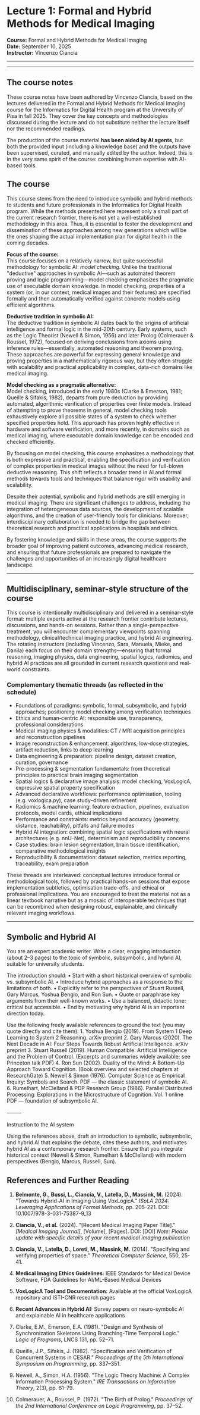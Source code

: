 # Lecture 1: Formal and Hybrid Methods for Medical Imaging

**Course:** Formal and Hybrid Methods for Medical Imaging  
**Date:** September 10, 2025  
**Instructor:** Vincenzo Ciancia

---

---

## The course notes

These course notes have been authored by Vincenzo Ciancia, based on the lectures delivered in the Formal and Hybrid Methods for Medical Imaging course for the Informatics for Digital Health program at the University of Pisa in fall 2025. They cover the key concepts and methodologies discussed during the lecture and do not substitute neither the lecture itself nor the recommended readings.

The production of the course material **has been aided by AI agents**, but both the provided input (including a knowledge base) and the outputs have been supervised, curated, and manually edited by the author. Indeed, this is in the very same spirit of the course: combining human expertise with AI-based tools.  

## The course

This course stems from the need to introduce symbolic and hybrid methods to students and future professionals in the Informatics for Digital Health program. While the methods presented here represent only a small part of the current research frontier, there is not yet a well-established methodology in this area. Thus, it is essential to foster the development and dissemination of these approaches among new generations which will be the ones shaping the actual implementation plan for digital health in the coming decades.

**Focus of the course:**  
This course focuses on a relatively narrow, but quite successful methodology for symbolic AI: *model checking*. Unlike the traditional "deductive" approaches in symbolic AI—such as automated theorem proving and logic programming—model checking emphasizes the pragmatic use of executable domain knowledge. In model checking, properties of a system (or, in our context, medical images and their features) are specified formally and then automatically verified against concrete models using efficient algorithms.

**Deductive tradition in symbolic AI:**  
The deductive tradition in symbolic AI dates back to the origins of artificial intelligence and formal logic in the mid-20th century. Early systems, such as the Logic Theorist (Newell & Simon, 1956) and later Prolog (Colmerauer & Roussel, 1972), focused on deriving conclusions from axioms using inference rules—essentially, automated reasoning and theorem proving. These approaches are powerful for expressing general knowledge and proving properties in a mathematically rigorous way, but they often struggle with scalability and practical applicability in complex, data-rich domains like medical imaging.

**Model checking as a pragmatic alternative:**  
Model checking, introduced in the early 1980s (Clarke & Emerson, 1981; Queille & Sifakis, 1982), departs from pure deduction by providing automated, algorithmic verification of properties over finite models. Instead of attempting to prove theorems in general, model checking tools exhaustively explore all possible states of a system to check whether specified properties hold. This approach has proven highly effective in hardware and software verification, and more recently, in domains such as medical imaging, where executable domain knowledge can be encoded and checked efficiently.

By focusing on model checking, this course emphasizes a methodology that is both expressive and practical, enabling the specification and verification of complex properties in medical images without the need for full-blown deductive reasoning. This shift reflects a broader trend in AI and formal methods towards tools and techniques that balance rigor with usability and scalability.

Despite their potential, symbolic and hybrid methods are still emerging in medical imaging. There are significant challenges to address, including the integration of heterogeneous data sources, the development of scalable algorithms, and the creation of user-friendly tools for clinicians. Moreover, interdisciplinary collaboration is needed to bridge the gap between theoretical research and practical applications in hospitals and clinics.

By fostering knowledge and skills in these areas, the course supports the broader goal of improving patient outcomes, advancing medical research, and ensuring that future professionals are prepared to navigate the challenges and opportunities of an increasingly digital healthcare landscape.

---

## Multidisciplinary, seminar-style structure of the course

This course is intentionally multidisciplinary and delivered in a seminar-style format: multiple experts active at the research frontier contribute lectures, discussions, and hands-on sessions. Rather than a single-perspective treatment, you will encounter complementary viewpoints spanning methodology, clinical/technical imaging practice, and hybrid AI engineering. The rotating instructors (including Vincenzo, Sara, Manuela, Mieke, and Danila) each focus on their domain strengths—ensuring that formal reasoning, imaging physics, data engineering, spatial logics, radiomics, and hybrid AI practices are all grounded in current research questions and real-world constraints.

### Complementary thematic threads (as reflected in the schedule)

- Foundations of paradigms: symbolic, formal, subsymbolic, and hybrid approaches; positioning model checking among verification techniques
- Ethics and human‑centric AI: responsible use, transparency, professional considerations
- Medical imaging physics & modalities: CT / MRI acquisition principles and reconstruction pipelines
- Image reconstruction & enhancement: algorithms, low‑dose strategies, artifact reduction, links to deep learning
- Data engineering & preparation: pipeline design, dataset creation, curation, governance
- Pre-processing & segmentation fundamentals: from theoretical principles to practical brain imaging segmentation
- Spatial logics & declarative image analysis: model checking, VoxLogicA, expressive spatial property specification
- Advanced declarative workflows: performance optimisation, tooling (e.g. voxlogica.py), case study–driven refinement
- Radiomics & machine learning: feature extraction, pipelines, evaluation protocols, model cards, ethical implications
- Performance and constraints: metrics beyond accuracy (geometry, distance, reachability), pitfalls and failure modes
- Hybrid AI integration: combining spatial logic specifications with neural architectures (e.g. nnU-Net), determinism and reproducibility concerns
- Case studies: brain lesion segmentation, brain tissue identification, comparative methodological insights
- Reproducibility & documentation: dataset selection, metrics reporting, traceability, exam preparation

These threads are interleaved: conceptual lectures introduce formal or methodological tools, followed by practical hands-on sessions that expose implementation subtleties, optimisation trade-offs, and ethical or professional implications. You are encouraged to treat the material not as a linear textbook narrative but as a mosaic of interoperable techniques that can be recombined when designing robust, explainable, and clinically relevant imaging workflows.

---

## Symbolic and Hybrid AI

You are an expert academic writer.
Write a clear, engaging introduction (about 2–3 pages) to the topic of symbolic, subsymbolic, and hybrid AI, suitable for university students.

The introduction should:
	•	Start with a short historical overview of symbolic vs. subsymbolic AI.
	•	Introduce hybrid approaches as a response to the limitations of both.
	•	Explicitly refer to the perspectives of Stuart Russell, Gary Marcus, Yoshua Bengio, and Ron Sun.
	•	Quote or paraphrase key arguments from their well-known works.
	•	Use a balanced, didactic tone: critical but accessible.
	•	End by motivating why hybrid AI is an important direction today.

Use the following freely available references to ground the text (you may quote directly and cite them):
	1.	Yoshua Bengio (2019). From System 1 Deep Learning to System 2 Reasoning.
arXiv preprint
	2.	Gary Marcus (2020). The Next Decade in AI: Four Steps Towards Robust Artificial Intelligence.
arXiv preprint
	3.	Stuart Russell (2019). Human Compatible: Artificial Intelligence and the Problem of Control.
(Excerpts and summaries widely available; see Princeton talk PDF)
	4.	Ron Sun (2002). Duality of the Mind: A Bottom-Up Approach Toward Cognition.
(Book overview and selected chapters at ResearchGate)
	5.	Newell & Simon (1976). Computer Science as Empirical Inquiry: Symbols and Search.
PDF — the classic statement of symbolic AI.
	6.	Rumelhart, McClelland & PDP Research Group (1986). Parallel Distributed Processing: Explorations in the Microstructure of Cognition.
Vol. 1 online PDF — foundation of subsymbolic AI.

⸻

Instruction to the AI system

Using the references above, draft an introduction to symbolic, subsymbolic, and hybrid AI that explains the debate, cites these authors, and motivates hybrid AI as a contemporary research frontier. Ensure that you integrate historical context (Newell & Simon, Rumelhart & McClelland) with modern perspectives (Bengio, Marcus, Russell, Sun).

## References and Further Reading

1. **Belmonte, G., Bussi, L., Ciancia, V., Latella, D., Massink, M.** (2024). "Towards Hybrid-AI in Imaging Using VoxLogicA." *ISoLA 2024: Leveraging Applications of Formal Methods*, pp. 205-221. DOI: 10.1007/978-3-031-75387-9_13

2. **Ciancia, V., et al.** (2024). "[Recent Medical Imaging Paper Title]." *[Medical Imaging Journal]*, [Volume], [Pages]. DOI: [DOI] 
   *Note: Please update with specific details of your recent medical imaging publication*

3. **Ciancia, V., Latella, D., Loreti, M., Massink, M.** (2014). "Specifying and verifying properties of space." *Theoretical Computer Science*, 550, 25-41.

4. **Medical Imaging Ethics Guidelines:** IEEE Standards for Medical Device Software, FDA Guidelines for AI/ML-Based Medical Devices

5. **VoxLogicA Tool and Documentation:** Available at the official VoxLogicA repository and ISTI-CNR research pages

6. **Recent Advances in Hybrid AI:** Survey papers on neuro-symbolic AI and explainable AI in healthcare applications

7. Clarke, E.M., Emerson, E.A. (1981). "Design and Synthesis of Synchronization Skeletons Using Branching-Time Temporal Logic." *Logic of Programs*, LNCS 131, pp. 52–71.

8. Queille, J.P., Sifakis, J. (1982). "Specification and Verification of Concurrent Systems in CESAR." *Proceedings of the 5th International Symposium on Programming*, pp. 337–351.

9. Newell, A., Simon, H.A. (1956). "The Logic Theory Machine: A Complex Information Processing System." *IRE Transactions on Information Theory*, 2(3), pp. 61–79.

10. Colmerauer, A., Roussel, P. (1972). "The Birth of Prolog." *Proceedings of the 2nd International Conference on Logic Programming*, pp. 37–52.